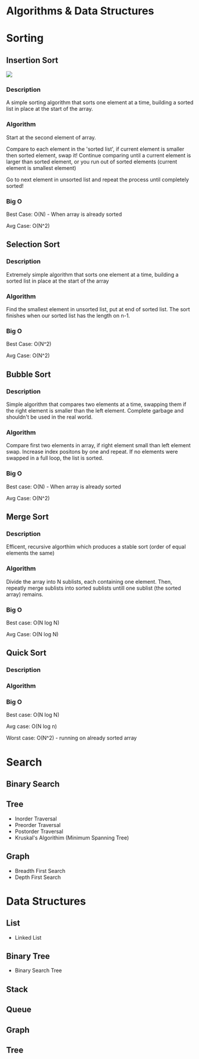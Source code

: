 # Algorithms & Data Structures

# Sorting

## Insertion Sort

![](https://upload.wikimedia.org/wikipedia/commons/0/0f/Insertion-sort-example-300px.gif)

### Description
A simple sorting algorithm that sorts one element at a time, building a sorted list in place at the start of the array. 

### Algorithm
Start at the second element of array.

Compare to each element in the 'sorted list', if current element is smaller then 
sorted element, swap it! Continue comparing until a current element is larger 
than sorted element, or you run out of sorted elements (current element is smallest element)

Go to next element in unsorted list and repeat the process until completely sorted!

### Big O
Best Case: O(N) - When array is already sorted

Avg Case: O(N^2)

## Selection Sort
### Description
Extremely simple algorithm that sorts one element at a time, building a sorted list in place at the start of the array

### Algorithm
Find the smallest element in unsorted list, put at end of sorted list. The sort
finishes when our sorted list has the length on n-1.

### Big O
Best Case: O(N^2)

Avg Case: O(N^2)

## Bubble Sort
### Description
Simple algorithm that compares two elements at a time, swapping them if the right 
element is smaller than the left element. Complete garbage and shouldn't be used
in the real world.

### Algorithm
Compare first two elements in array, if right element small than left element
swap. Increase index positons by one and repeat. If no elements were swapped in
a full loop, the list is sorted.

### Big O
Best case: O(N) - When array is already sorted

Avg Case: O(N^2)

## Merge Sort
### Description
Efficent, recursive algorthim which produces a stable sort (order of
equal elements the same)

### Algorithm
Divide the array into N sublists, each containing one element. Then, repeatly
merge sublists into sorted sublists untill one sublist (the sorted array)
remains.

### Big O
Best case: O(N log N)

Avg Case: O(N log N)


## Quick Sort
### Description

### Algorithm

### Big O
Best case: O(N log N)

Avg case: O(N log n)

Worst case: O(N^2) - running on already sorted array

# Search

## Binary Search

## Tree

- Inorder Traversal
- Preorder Traversal
- Postorder Traversal
- Kruskal's Algorithim (Minimum Spanning Tree)

## Graph

- Breadth First Search
- Depth First Search

# Data Structures

## List

- Linked List

## Binary Tree

- Binary Search Tree

## Stack

## Queue

## Graph

## Tree
